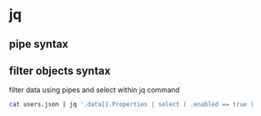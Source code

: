 # jq

## pipe syntax
## filter objects syntax
filter data using pipes and select within jq command
```bash
cat users.json | jq '.data[].Properties | select ( .enabled == true ) | .name'
```
